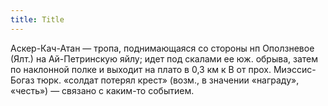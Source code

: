 ```yaml
---
title: Title
---
```


Аскер-Кач-Атан — тропа, поднимающаяся со стороны нп Оползневое (Ялт.) на
Ай-Петринскую яйлу; идет под скалами ее юж. обрыва, затем по наклонной полке и
выходит на плато в 0,3 км к В от прох. Миэссис-Богаз тюрк. «солдат потерял
крест» (возм., в значении «награду», «честь») — связано с каким-то событием.
